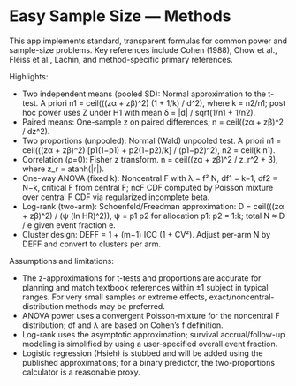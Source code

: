 # Easy Sample Size — Methods

This app implements standard, transparent formulas for common power and sample-size problems. Key references include Cohen (1988), Chow et al., Fleiss et al., Lachin, and method-specific primary references.

Highlights:

- Two independent means (pooled SD): Normal approximation to the t-test. A priori n1 = ceil(((zα + zβ)^2) (1 + 1/k) / d^2), where k = n2/n1; post hoc power uses Z under H1 with mean δ = |d| / sqrt(1/n1 + 1/n2).
- Paired means: One-sample z on paired differences; n = ceil((zα + zβ)^2 / dz^2).
- Two proportions (unpooled): Normal (Wald) unpooled test. A priori n1 = ceil(((zα + zβ)^2) [p1(1−p1) + p2(1−p2)/k] / (p1−p2)^2), n2 = ceil(k n1).
- Correlation (ρ=0): Fisher z transform. n = ceil((zα + zβ)^2 / z_r^2 + 3), where z_r = atanh(|r|).
- One-way ANOVA (fixed k): Noncentral F with λ = f² N, df1 = k−1, df2 = N−k, critical F from central F; ncF CDF computed by Poisson mixture over central F CDF via regularized incomplete beta.
- Log-rank (two-arm): Schoenfeld/Freedman approximation: D = ceil(((zα + zβ)^2) / (ψ (ln HR)^2)), ψ = p1 p2 for allocation p1: p2 = 1:k; total N ≈ D / e given event fraction e.
- Cluster design: DEFF = 1 + (m−1) ICC (1 + CV²). Adjust per-arm N by DEFF and convert to clusters per arm.

Assumptions and limitations:

- The z-approximations for t-tests and proportions are accurate for planning and match textbook references within ±1 subject in typical ranges. For very small samples or extreme effects, exact/noncentral-distribution methods may be preferred.
- ANOVA power uses a convergent Poisson-mixture for the noncentral F distribution; df and λ are based on Cohen’s f definition.
- Log-rank uses the asymptotic approximation; survival accrual/follow-up modeling is simplified by using a user-specified overall event fraction.
- Logistic regression (Hsieh) is stubbed and will be added using the published approximations; for a binary predictor, the two-proportions calculator is a reasonable proxy.

